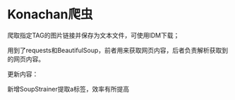 # Konachan爬虫

爬取指定TAG的图片链接并保存为文本文件，可使用IDM下载；

用到了requests和BeautifulSoup，前者用来获取网页内容，后者负责解析获取到的网页内容。

更新内容：

新增SoupStrainer提取a标签，效率有所提高

